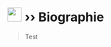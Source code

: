 # <img src="https://emoji.gg/assets/emoji/2016_pepe_thinking.png" width="32" height="32"/> ›› Biographie
> Test
